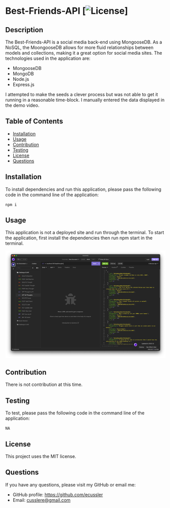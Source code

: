 # Best-Friends-API [![License](https://img.shields.io/badge/License-MIT-yellow.svg)]
  
  ## Description
  The Best-Friends-API is a social media back-end using MongooseDB. As a NoSQL, the MoongooseDB allows for more fluid relationships between models and collections, making it a great option for social media sites. The technologies used in the application are:

  - MongooseDB
  - MongoDB
  - Node.js
  - Express.js

  I attempted to make the seeds a clever process but was not able to get it running in a reasonable time-block. I manually entered the data displayed in the demo video. 
  
  ## Table of Contents
   - [Installation](#installation)
   - [Usage](#usage)
   - [Contribution](#contribution)
   - [Testing](#testing)
   - [License](#license)
   - [Questions](#questions)

  ## Installation
  To install dependencies and run this application, please pass the following code in the command line of the application:

  ~~~
  npm i
  ~~~

  ## Usage
  This application is not a deployed site and run through the terminal. To start the application, first install the dependencies then run npm start in the terminal.

  [![Watch the video](./assets/Screen%20Shot%202023-03-30%20at%202.50.14%20PM.png)](https://youtu.be/r0t2CpkoPuk)


  ## Contribution
  There is not contribution at this time.  

  ## Testing
  To test, please pass the following code in the command line of the application:

  ~~~
  NA
  ~~~

  ## License
  
  This project uses the MIT license.

  ## Questions
  If you have any questions, please visit my GitHub or email me:
  - GitHub profile: https://github.com/ecussler
  - Email: cusslere@gmail.com
  